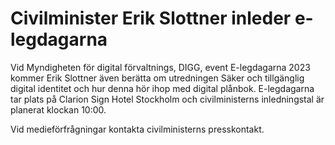 # Civilminister Erik Slottner inleder e-legdagarna

Vid Myndigheten för digital förvaltnings, DIGG, event E-legdagarna 2023 kommer Erik Slottner även berätta om utredningen Säker och tillgänglig digital identitet och hur denna hör ihop med digital plånbok. E-legdagarna tar plats på Clarion Sign Hotel Stockholm och civilministerns inledningstal är planerat klockan 10:00.

Vid medieförfrågningar kontakta civilministerns presskontakt.
